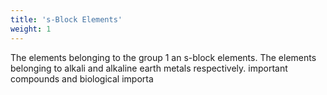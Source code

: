 ```yaml
---
title: 's-Block Elements'
weight: 1
---
```





The elements belonging to the group 1 an s-block elements. The elements belonging to alkali and alkaline earth metals respectively. important compounds and biological importa